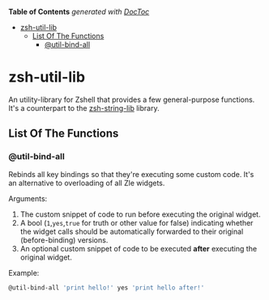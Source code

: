 <!-- START doctoc generated TOC please keep comment here to allow auto update -->
<!-- DON'T EDIT THIS SECTION, INSTEAD RE-RUN doctoc TO UPDATE -->
**Table of Contents**  *generated with [DocToc](https://github.com/thlorenz/doctoc)*

- [zsh-util-lib](#zsh-util-lib)
  - [List Of The Functions](#list-of-the-functions)
    - [@util-bind-all](#util-bind-all)

<!-- END doctoc generated TOC please keep comment here to allow auto update -->

# zsh-util-lib

An utility-library for Zshell that provides a few general-purpose functions.
It's a counterpart to the
[zsh-string-lib](https://github.com/zdharma/zsh-string-lib) library.

## List Of The Functions

### @util-bind-all

Rebinds all key bindings so that they're executing some custom code. It's an
alternative to overloading of all Zle widgets.

Arguments:

1. The custom snippet of code to run before executing the original widget.
2. A bool (`1`,`yes`,`true` for truth or other value for false) indicating
   whether the widget calls should be automatically forwarded to their original
   (before-binding) versions.
3. An optional custom snippet of code to be executed **after** executing the
   original widget.

Example:

```zsh
@util-bind-all 'print hello!' yes 'print hello after!'
```

<!-- vim:set ft=markdown tw=80 fo+=an1 autoindent: -->

